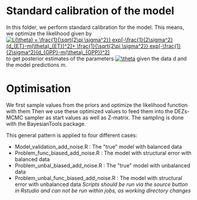 # Standard calibration of the model 
In this folder, we perform standard calibration for the model. 
This means, we optimize the likelihood given by 
<a href="https://www.codecogs.com/eqnedit.php?latex=\inline&space;L(\theta)&space;=&space;\frac{1}{\sqrt{2\pi&space;\sigma^2}}&space;exp[-\frac{1}{2\sigma^2}(d_{ET}-m(\theta)_{ET})^2]&plus;&space;\frac{1}{\sqrt{2\pi&space;\sigma^2}}&space;exp[-\frac{1}{2\sigma^2}(d_{GPP}-m(\theta)_{GPP})^2]" target="_blank"><img src="https://latex.codecogs.com/svg.latex?\inline&space;L(\theta)&space;=&space;\frac{1}{\sqrt{2\pi&space;\sigma^2}}&space;exp[-\frac{1}{2\sigma^2}(d_{ET}-m(\theta)_{ET})^2]&plus;&space;\frac{1}{\sqrt{2\pi&space;\sigma^2}}&space;exp[-\frac{1}{2\sigma^2}(d_{GPP}-m(\theta)_{GPP})^2]" title="L(\theta) = \frac{1}{\sqrt{2\pi \sigma^2}} exp[-\frac{1}{2\sigma^2}(d_{ET}-m(\theta)_{ET})^2]+ \frac{1}{\sqrt{2\pi \sigma^2}} exp[-\frac{1}{2\sigma^2}(d_{GPP}-m(\theta)_{GPP})^2]" /></a>
to get posterior estimates of the parameters <a href="https://www.codecogs.com/eqnedit.php?latex=\inline&space;\theta" target="_blank"><img src="https://latex.codecogs.com/svg.latex?\inline&space;\theta" title="\theta" /></a> 
given the data d and the model predictions m.

# Optimisation 

We first sample values from the priors and optimize the likelihood function with them 
Then we use these optimized values to feed them into the DEZs-MCMC sampler as start values as well as Z-matrix. 
The sampling is done with the BayesianTools package.

This general pattern is applied to four different cases: 

+ Model_validation_add_noise.R : The "true" model with balanced data 
+ Problem_func_biased_add_noise.R : The model with structural error with balanced data 
+ Problem_unbal_biased_add_noise.R : The "true" model with unbalanced data 
+ Problem_unbal_func_biased_add_noise.R : The model with structural error with unbalanced data
*Scripts should be run via the source button in Rstudio and can not be run within jobs, as working directory changes*
